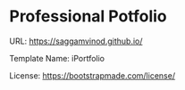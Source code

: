 # Professional Potfolio

URL: https://saggamvinod.github.io/

Template Name: iPortfolio

License: https://bootstrapmade.com/license/
